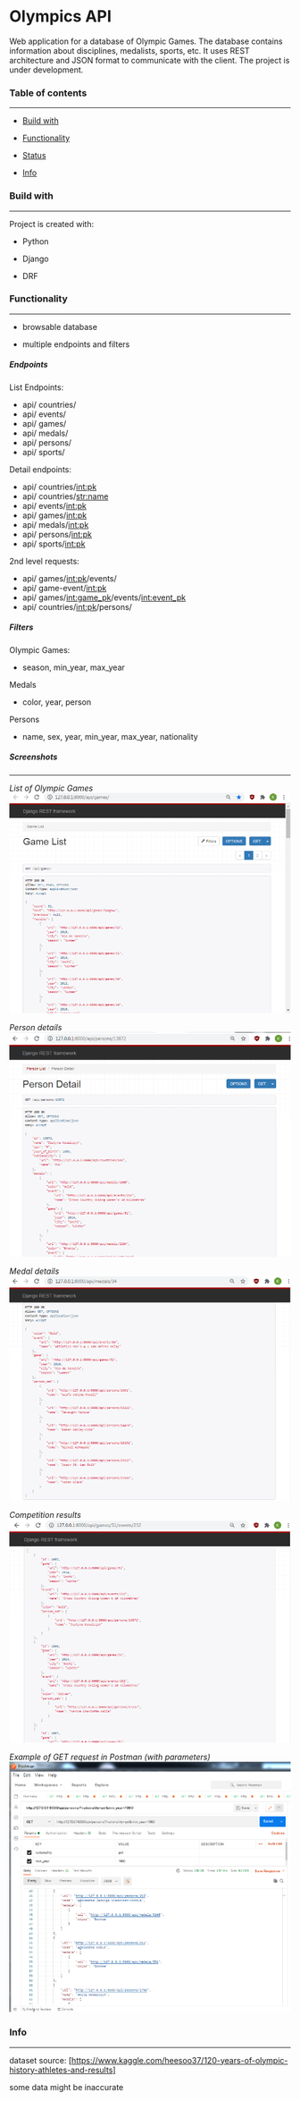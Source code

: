 # Olympics API

Web application for a database of Olympic Games. The database contains information about disciplines, medalists, sports, etc. It uses REST architecture and JSON format to communicate with the client. The project is under development.

### Table of contents

---

* [Build with](#build-with)

* [Functionality](#functionality)

* [Status](#status)

* [Info](#info)

### Build with

---

Project is created with:

* Python

* Django

* DRF

### Functionality

---

* browsable database

* multiple endpoints and filters


##### _Endpoints_

List Endpoints:
* api/ countries/
* api/ events/
* api/ games/
* api/ medals/
* api/ persons/
* api/ sports/

Detail endpoints:
* api/ countries/<int:pk> 
* api/ countries/<str:name>
* api/ events/<int:pk> 
* api/ games/<int:pk> 
* api/ medals/<int:pk> 
* api/ persons/<int:pk> 
* api/ sports/<int:pk> 

2nd level requests:
* api/ games/<int:pk>/events/
* api/ game-event/<int:pk> 
* api/ games/<int:game_pk>/events/<int:event_pk> 
* api/ countries/<int:pk>/persons/


##### _Filters_

Olympic Games:
* season, min_year, max_year

Medals
* color, year, person

Persons
* name, sex, year, min_year, max_year, nationality

##### _Screenshots_
---

_List of Olympic Games_
![List of Olympic Games](https://raw.githubusercontent.com/KrystianSciuba/Olympics/master/readme_files/1_list-of-games.PNG)


_Person details_
![Person details](https://raw.githubusercontent.com/KrystianSciuba/Olympics/master/readme_files/2_person-detail.PNG)


_Medal details_
![Medal details](https://raw.githubusercontent.com/KrystianSciuba/Olympics/master/readme_files/3_medal-details.PNG)

_Competition results_
![Competition results](https://raw.githubusercontent.com/KrystianSciuba/Olympics/master/readme_files/4_game-events-winners.PNG)


_Example of GET request in Postman (with parameters)_
![Example of GET request in Postman (with parameters)](https://raw.githubusercontent.com/KrystianSciuba/Olympics/master/readme_files/5_postman.PNG)

### Info

---
dataset source:
[https://www.kaggle.com/heesoo37/120-years-of-olympic-history-athletes-and-results]

some data might be inaccurate




